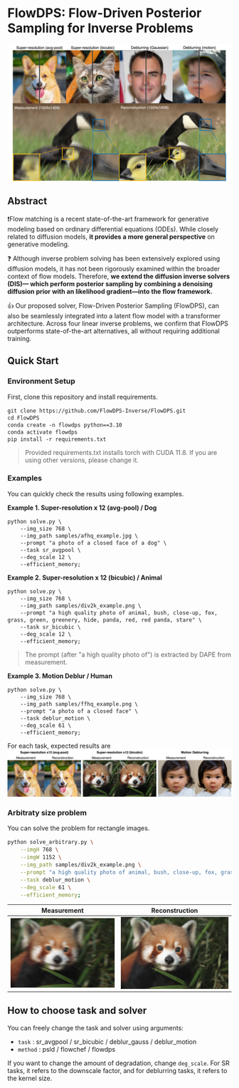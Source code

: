 # FlowDPS: Flow-Driven Posterior Sampling for Inverse Problems

![img](assets/main.jpg)

## Abstract


❗️Flow matching is a recent state-of-the-art framework for generative modeling based on ordinary differential equations (ODEs). While closely related to diffusion models, __it provides a more general perspective__ on generative modeling. 

❓ Although inverse problem solving has been extensively explored using diffusion models, it has not been rigorously examined within the broader context of flow models. Therefore, __we extend the diffusion inverse solvers (DIS)— which perform posterior sampling by combining a denoising diffusion prior with an likelihood gradient—into the flow framework.__

👍 Our proposed solver, Flow-Driven Posterior Sampling (FlowDPS), can also be seamlessly integrated into a latent flow model with a transformer architecture. Across four linear inverse problems, we confirm that FlowDPS outperforms state-of-the-art alternatives, all without requiring additional training.


## Quick Start

### Environment Setup

First, clone this repository and install requirements.

```
git clone https://github.com/FlowDPS-Inverse/FlowDPS.git
cd FlowDPS
conda create -n flowdps python==3.10
conda activate flowdps
pip install -r requirements.txt
```

> Provided requirements.txt installs torch with CUDA 11.8. If you are using other versions, please change it.

### Examples

You can quickly check the results using following examples.

**Example 1. Super-resolution x 12 (avg-pool) / Dog**
```
python solve.py \
    --img_size 768 \
    --img_path samples/afhq_example.jpg \
    --prompt "a photo of a closed face of a dog" \
    --task sr_avgpool \
    --deg_scale 12 \
    --efficient_memory;
```

**Example 2. Super-resolution x 12 (bicubic) / Animal**
```
python solve.py \
    --img_size 768 \
    --img_path samples/div2k_example.png \
    --prompt "a high quality photo of animal, bush, close-up, fox, grass, green, greenery, hide, panda, red, red panda, stare" \
    --task sr_bicubic \
    --deg_scale 12 \
    --efficient_memory;
```
> The prompt (after "a high quality photo of") is extracted by DAPE from measurement.

**Example 3. Motion Deblur / Human**
```
python solve.py \
    --img_size 768 \
    --img_path samples/ffhq_example.png \
    --prompt "a photo of a closed face" \
    --task deblur_motion \
    --deg_scale 61 \
    --efficient_memory;
```


For each task, expected results are
![expect](assets/expected.jpg)


### Arbitraty size problem
You can solve the problem for rectangle images. 

```bash
python solve_arbitrary.py \
    --imgH 768 \
    --imgW 1152 \
    --img_path samples/div2k_example.png \
    --prompt "a high quality photo of animal, bush, close-up, fox, grass, green, greenery, hide, panda, red, red panda, stare" \
    --task deblur_motion \
    --deg_scale 61 \
    --efficient_memory;
```

Measurement            |  Reconstruction
:-------------------------:|:-------------------------:
![](assets/rect_input.png)  |  ![](assets/rect_output.png)

## How to choose task and solver

You can freely change the task and solver using arguments:
- `task` : sr_avgpool / sr_bicubic / deblur_gauss / deblur_motion
- `method` : psld / flowchef / flowdps

If you want to change the amount of degradation, change `deg_scale`. For SR tasks, it refers to the downscale factor, and for deblurring tasks, it refers to the kernel size. 
